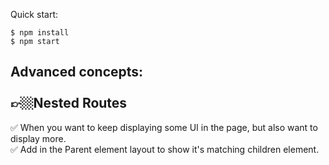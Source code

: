 Quick start:

```
$ npm install
$ npm start
````
Advanced concepts:
<br />
<br />
👉🏼Nested Routes
--------------
✅ When you want to keep displaying some UI in the page, but also want to display more.
<br />
✅ Add <Outlet/> in the Parent element layout to show it's matching children element.
